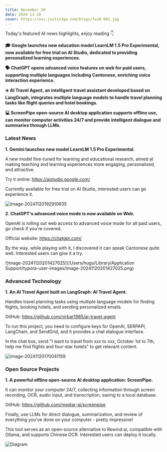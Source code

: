 ```yaml
---
title: November 20
date: 2024-11-20
cover: https://oss.justin3go.com/blogs/fav0-001.jpg
---
```


Today's featured AI news highlights, enjoy reading 👇

**🎓 Google launches new education model LearnLM 1.5 Pro Experimental, now available for free trial on AI Studio, dedicated to providing personalized learning experiences.**

**🗣️ ChatGPT opens advanced voice features on web for paid users, supporting multiple languages including Cantonese, enriching voice interaction experience.**

**✈️ AI Travel Agent, an intelligent travel assistant developed based on LangGraph, integrates multiple language models to handle travel planning tasks like flight queries and hotel bookings.**

**💻 ScreenPipe open-source AI desktop application supports offline use, can monitor computer activities 24/7 and provide intelligent dialogue and summaries through LLMs.**

### Latest News

**1. Gemini launches new model LearnLM 1.5 Pro Experimental.**

A new model fine-tuned for learning and educational research, aimed at making teaching and learning experiences more engaging, personalized, and attractive.

Try it online: https://aistudio.google.com/

Currently available for free trial on AI Studio, interested users can go experience it.

![image-20241120192910635](https://cdn.jsdelivr.net/gh/freelander/oss@master/ai-daily/2024-11-20/image-20241120192910635.png)

**2. ChatGPT's advanced voice mode is now available on Web.**

OpenAI is rolling out web access to advanced voice mode for all paid users, go check if you're covered.

Official website: https://chatgpt.com/

By the way, while playing with it, I discovered it can speak Cantonese quite well. Interested users can give it a try.

![image-20241120201427025](/Users/hugo/Library/Application Support/typora-user-images/image-20241120201427025.png)

### Advanced Technology

**1. An AI Travel Agent built on LangGraph: AI Travel Agent.**

Handles travel planning tasks using multiple language models for finding flights, booking hotels, and sending personalized emails.

GitHub: https://github.com/nirbar1985/ai-travel-agent

To run this project, you need to configure keys for OpenAI, SERPAPI, LangChain, and SendGrid, and it provides a chat dialogue interface.

In the chat box, send "I want to travel from xxx to xxx, October 1st to 7th, help me find flights and four-star hotels" to get relevant content.

![image-20241120170041159](https://cdn.jsdelivr.net/gh/freelander/oss@master/ai-daily/2024-11-20/image-20241120170041159.png)

### Open Source Projects

**1. A powerful offline open-source AI desktop application: ScreenPipe.**

It can monitor your computer 24/7, collecting information through screen recording, OCR, audio input, and transcription, saving to a local database.

GitHub: https://github.com/mediar-ai/screenpipe

Finally, use LLMs for direct dialogue, summarization, and review of everything you've done on your computer - pretty impressive!

This tool serves as an open-source alternative to Rewind.ai, compatible with Ollama, and supports Chinese OCR. Interested users can deploy it locally.

![Diagram](https://cdn.jsdelivr.net/gh/freelander/oss@master/ai-daily/2024-11-20/diagram2.png)